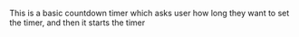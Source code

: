 This is a basic countdown timer which asks user how long they want to set the timer, and then it starts the timer